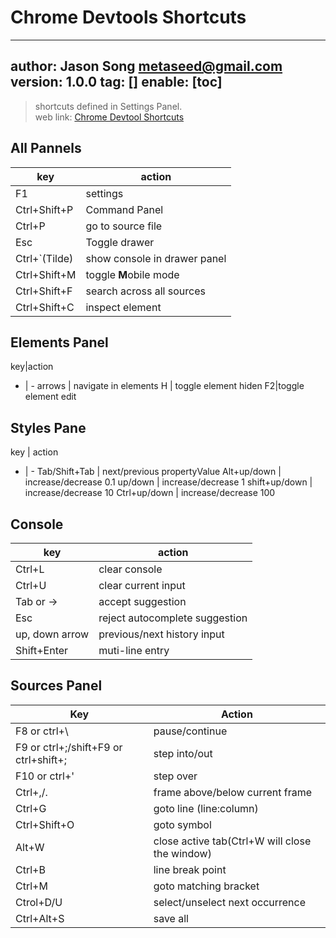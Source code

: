 # Chrome Devtools Shortcuts
---
author: Jason Song <metaseed@gmail.com>
version: 1.0.0
tag: []
enable: [toc]
---

> shortcuts defined in Settings Panel.   
> web link: [Chrome Devtool Shortcuts](https://developers.google.com/web/tools/chrome-devtools/shortcuts)

## All Pannels 
|key|action|
|--|---|
|F1| settings|
|Ctrl+Shift+P|Command Panel
Ctrl+P|go to source file
Esc|Toggle drawer
Ctrl+\`(Tilde)|show console in drawer panel
Ctrl+Shift+M|toggle **M**obile mode
Ctrl+Shift+F|search across all sources
Ctrl+Shift+C| inspect element


## Elements Panel
key|action
- | -
arrows | navigate in elements
H | toggle element hiden
F2|toggle element edit

## Styles Pane
key | action
- | -
Tab/Shift+Tab | next/previous propertyValue
Alt+up/down | increase/decrease 0.1
up/down | increase/decrease 1
shift+up/down | increase/decrease 10
Ctrl+up/down | increase/decrease 100

## Console
|key|action|
-|-
Ctrl+L|clear console
Ctrl+U | clear current input
Tab or ->|accept suggestion
Esc | reject autocomplete suggestion
up, down arrow | previous/next history input
Shift+Enter | muti-line entry

## Sources Panel
Key | Action
-|-
F8 or ctrl+\ | pause/continue
F9 or ctrl+;/shift+F9 or ctrl+shift+;| step into/out
F10  or ctrl+' | step over
Ctrl+,/. | frame above/below current frame
Ctrl+G | goto line (line:column)
Ctrl+Shift+O | goto symbol
Alt+W | close active tab(Ctrl+W will close the window)
Ctrl+B| line break point
Ctrl+M|goto matching bracket
Ctrol+D/U|select/unselect next occurrence
Ctrl+Alt+S | save all

